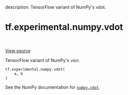 description: TensorFlow variant of NumPy's vdot.

<div itemscope itemtype="http://developers.google.com/ReferenceObject">
<meta itemprop="name" content="tf.experimental.numpy.vdot" />
<meta itemprop="path" content="Stable" />
</div>

# tf.experimental.numpy.vdot

<!-- Insert buttons and diff -->

<table class="tfo-notebook-buttons tfo-api nocontent" align="left">

</table>

<a target="_blank" class="external" href="/code/stable/tensorflow/python/ops/numpy_ops/np_math_ops.py">View source</a>



TensorFlow variant of NumPy's `vdot`.

<pre class="devsite-click-to-copy prettyprint lang-py tfo-signature-link">
<code>tf.experimental.numpy.vdot(
    a, b
)
</code></pre>



<!-- Placeholder for "Used in" -->

See the NumPy documentation for [`numpy.vdot`](https://numpy.org/doc/1.16/reference/generated/numpy.vdot.html).